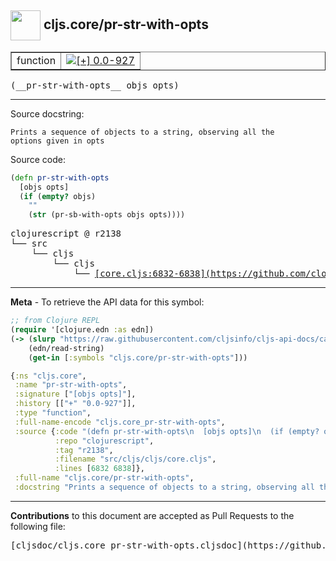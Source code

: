 ## <img width="48px" valign="middle" src="http://i.imgur.com/Hi20huC.png"> cljs.core/pr-str-with-opts

 <table border="1">
<tr>

<td>function</td>
<td><a href="https://github.com/cljsinfo/cljs-api-docs/tree/0.0-927"><img valign="middle" alt="[+] 0.0-927" src="https://img.shields.io/badge/+-0.0--927-lightgrey.svg"></a> </td>
</tr>
</table>

 <samp>
(__pr-str-with-opts__ objs opts)<br>
</samp>

---




Source docstring:

```
Prints a sequence of objects to a string, observing all the
options given in opts
```

Source code:

```clj
(defn pr-str-with-opts
  [objs opts]
  (if (empty? objs)
    ""
    (str (pr-sb-with-opts objs opts))))
```

 <pre>
clojurescript @ r2138
└── src
    └── cljs
        └── cljs
            └── <ins>[core.cljs:6832-6838](https://github.com/clojure/clojurescript/blob/r2138/src/cljs/cljs/core.cljs#L6832-L6838)</ins>
</pre>


---

__Meta__ - To retrieve the API data for this symbol:

```clj
;; from Clojure REPL
(require '[clojure.edn :as edn])
(-> (slurp "https://raw.githubusercontent.com/cljsinfo/cljs-api-docs/catalog/cljs-api.edn")
    (edn/read-string)
    (get-in [:symbols "cljs.core/pr-str-with-opts"]))
```

```clj
{:ns "cljs.core",
 :name "pr-str-with-opts",
 :signature ["[objs opts]"],
 :history [["+" "0.0-927"]],
 :type "function",
 :full-name-encode "cljs.core_pr-str-with-opts",
 :source {:code "(defn pr-str-with-opts\n  [objs opts]\n  (if (empty? objs)\n    \"\"\n    (str (pr-sb-with-opts objs opts))))",
          :repo "clojurescript",
          :tag "r2138",
          :filename "src/cljs/cljs/core.cljs",
          :lines [6832 6838]},
 :full-name "cljs.core/pr-str-with-opts",
 :docstring "Prints a sequence of objects to a string, observing all the\noptions given in opts"}

```

---

__Contributions__ to this document are accepted as Pull Requests to the following file:

 <pre>
[cljsdoc/cljs.core_pr-str-with-opts.cljsdoc](https://github.com/cljsinfo/cljs-api-docs/blob/master/cljsdoc/cljs.core_pr-str-with-opts.cljsdoc)
</pre>

